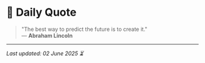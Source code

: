 # 📜 Daily Quote

> "The best way to predict the future is to create it."  
> — **Abraham Lincoln**

---

_Last updated: 02 June 2025 ⏳_
